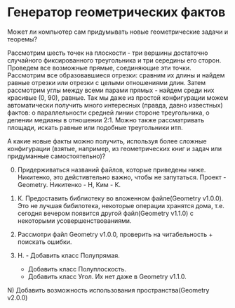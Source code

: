 # Генератор геометрических фактов
Может ли компьютер сам придумывать новые геометрические задачи и теоремы?

Рассмотрим шесть точек на плоскости - три вершины достаточно случайного фиксированного треугольника и три середины его сторон. Проведем все возможные прямые, соединяющие эти точки. Рассмотрим все образовавшиеся отрезки: сравним их длины и найдем равные отрезки или отрезки с целыми отношениями длин. Затем рассмотрим углы между всеми парами прямых - найдем среди них красивые (0, 90), равные. Так мы даже из простой конфигурации можем автоматически получить много интересных (правда, давно известных) фактов: о параллельности средней линии стороне треугольника, о делении медианы в отношении 2:1. Можно также рассматривать площади, искать равные или подобные треугольники итп.

А какие новые факты можно получить, используя более сложные конфигурации (взятые, например, из геометрических книг и задач или придуманные самостоятельно)?


0) Придерживаться названий файлов, которые приведены ниже. Никитенко, это дейстивтельно важно, чтобы не запутаться. Проект - Geometry. Никитенко - Н, Ким - К.

1) К. Предоставить библиотеку во вложенном файле(Geometry v1.0.0). Это не лучшая бибилотека, некоторые операции хранятся дома, т.е. сегодня вечером появится другой файл(Geometry v1.1.0) с некоторыми усовершенствованиями.

2) Рассмотри файл Geometry v1.0.0, проверить на читабельность + поискать ошибки.

3) Н. - Добавить класс Полупрямая.
      - Добавить класс Полуплоскость.
      - Добавить класс Угол.
      Их нет даже в Geometry v1.1.0.

N) Добавить возможность использования пространства(Geometry v2.0.0)
